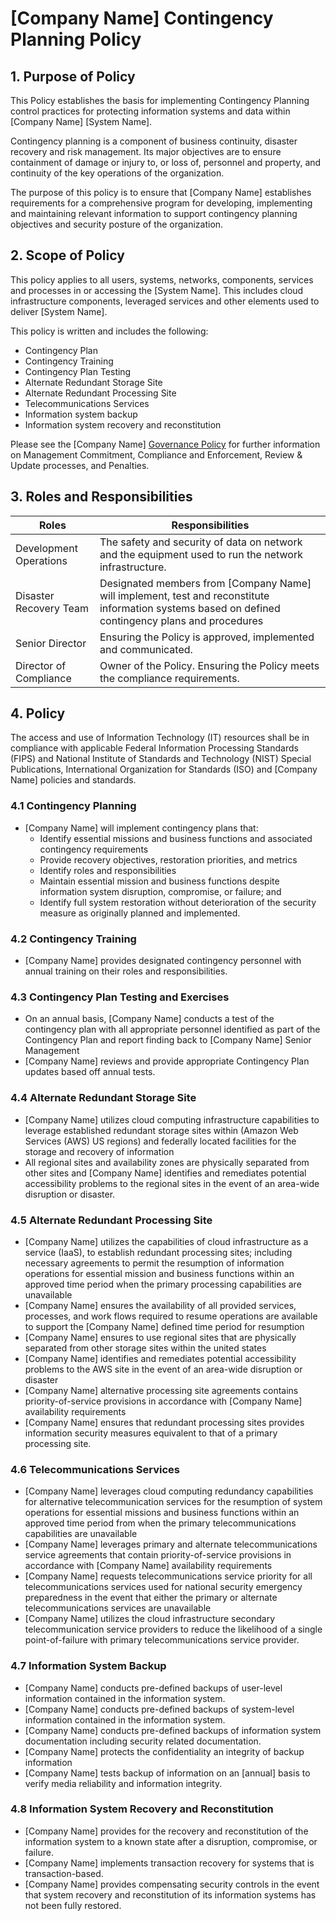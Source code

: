 # [Company Name] Contingency Planning Policy

## 1. Purpose of Policy
This Policy establishes the basis for implementing Contingency Planning control practices for protecting information systems and data within [Company Name] [System Name].

Contingency planning is a component of business continuity, disaster recovery and risk management. Its major objectives are to ensure containment of damage or injury to, or loss of, personnel and property, and continuity of the key operations of the organization.

The purpose of this policy is to ensure that [Company Name] establishes requirements for a comprehensive program for developing, implementing and maintaining relevant information to support contingency planning objectives and security posture of the organization.

## 2. Scope of Policy
This policy applies to all users, systems, networks, components, services and processes in or accessing the [System Name]. This includes cloud infrastructure components, leveraged services and other elements used to deliver [System Name].

This policy is written and includes the following:
* Contingency Plan
* Contingency Training
* Contingency Plan Testing
* Alternate Redundant Storage Site
* Alternate Redundant  Processing Site
* Telecommunications Services
* Information system backup
* Information system  recovery and reconstitution

Please see the [Company Name] [Governance Policy](https://github.com/ScaleSec/compliance-docs/blob/P%26P-master/Policy%20Templates/Gov-Policy.md#governance-policy) for further information on Management Commitment, Compliance and Enforcement, Review & Update processes, and Penalties.

## 3. Roles and Responsibilities
|Roles                  |Responsibilities|
|-----------------------|-------------------------------------------------------------------------------------------------------|
|Development Operations |The safety and security of data on network and the equipment used to run the network infrastructure.
|Disaster Recovery Team | Designated members from [Company Name] will implement, test and reconstitute information systems based on defined contingency plans and procedures|
|Senior Director        | Ensuring the Policy is approved, implemented and communicated.|
|Director of Compliance | Owner of the Policy. Ensuring the Policy meets the compliance requirements.|

## 4. Policy
The access and use of Information Technology (IT) resources shall be in compliance with applicable Federal Information Processing Standards (FIPS) and National Institute of Standards and Technology (NIST) Special Publications, International Organization for Standards (ISO) and [Company Name] policies and standards.

### 4.1 Contingency Planning
* [Company Name] will implement contingency plans that:
  * Identify essential missions and business functions and associated contingency requirements
  * Provide recovery objectives, restoration priorities, and metrics
  * Identify roles and responsibilities
  * Maintain essential mission and business functions despite information system disruption, compromise, or failure; and
  * Identify full system restoration without deterioration of the security measure as originally planned and implemented.

### 4.2 Contingency Training
* [Company Name] provides designated contingency personnel with annual training on their roles and responsibilities.

### 4.3 Contingency Plan Testing and Exercises
* On an annual basis, [Company Name] conducts a test of the contingency plan with all appropriate personnel identified as part of the Contingency Plan and report finding back to [Company Name] Senior Management
* [Company Name] reviews and provide appropriate Contingency Plan updates based off annual tests.  

### 4.4 Alternate Redundant Storage Site
* [Company Name] utilizes cloud computing infrastructure capabilities to leverage established redundant storage sites within (Amazon Web Services (AWS)  US regions) and federally located facilities for the storage and recovery of information
* All regional sites and availability zones are physically separated from other sites and [Company Name] identifies and remediates potential accessibility problems to the regional sites in the event of an area-wide disruption or disaster.  

### 4.5 Alternate Redundant Processing Site
* [Company Name] utilizes the capabilities of cloud infrastructure as a service (IaaS), to establish redundant processing sites; including necessary agreements to permit the resumption of information operations for essential mission and business functions within an approved time period when the primary processing capabilities are unavailable
* [Company Name] ensures the availability of all provided services, processes, and work flows required to resume operations are available to support the [Company Name] defined time period for resumption
* [Company Name] ensures to use regional sites that are physically separated from other storage sites within the united states
* [Company Name] identifies and remediates potential accessibility problems to the AWS site in the event of an area-wide disruption or disaster
* [Company Name] alternative processing site agreements contains priority-of-service provisions in accordance with [Company Name] availability requirements
* [Company Name] ensures that redundant processing sites provides information security measures equivalent to that of a primary processing site.

### 4.6 Telecommunications Services
* [Company Name] leverages cloud computing redundancy capabilities for alternative telecommunication services for the resumption of system operations for essential missions and business functions within an approved time period from when the primary telecommunications capabilities are unavailable  
* [Company Name] leverages primary and alternate telecommunications service agreements that contain priority-of-service provisions in accordance with [Company Name] availability requirements
* [Company Name] requests telecommunications service priority for all telecommunications services used for national security emergency preparedness in the event that either the primary or alternate telecommunications services are unavailable
* [Company Name] utilizes the cloud infrastructure secondary telecommunication service providers to reduce the likelihood of a single point-of-failure with primary telecommunications service provider.

### 4.7 Information System Backup
* [Company Name] conducts pre-defined backups of user-level information contained in the information system.
* [Company Name] conducts pre-defined backups of system-level information contained in the information system.
* [Company Name] conducts pre-defined backups of information system documentation including security related documentation.  
* [Company Name] protects the confidentiality an integrity of backup information
* [Company Name] tests backup of information on an [annual] basis to verify media reliability and information integrity.  

### 4.8 Information System Recovery and Reconstitution
* [Company Name] provides for the recovery and reconstitution of the information system to a known state after a disruption, compromise, or failure.  
* [Company Name] implements transaction recovery for systems that is transaction-based.
* [Company Name] provides compensating security controls in the event that system recovery and reconstitution of its information systems has not been fully restored.
